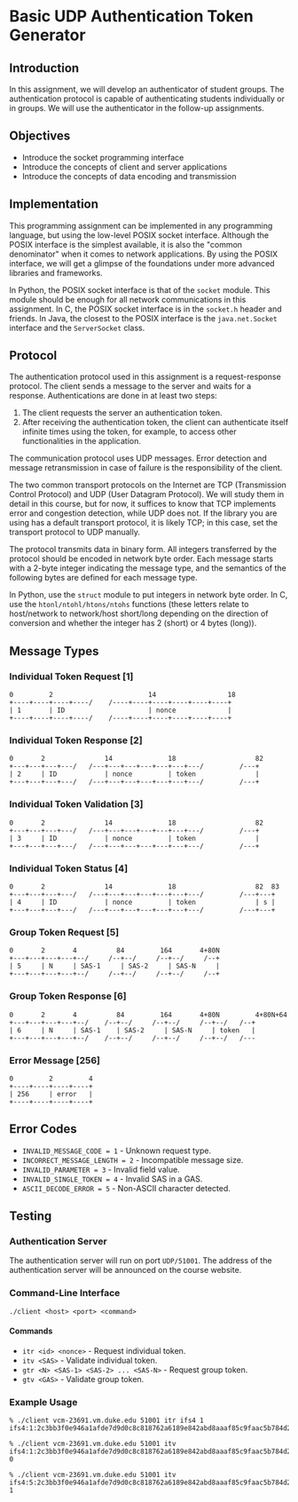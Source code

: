 # Basic UDP Authentication Token Generator

## Introduction
In this assignment, we will develop an authenticator of student groups. The authentication protocol is capable of authenticating students individually or in groups. We will use the authenticator in the follow-up assignments.

## Objectives
- Introduce the socket programming interface
- Introduce the concepts of client and server applications
- Introduce the concepts of data encoding and transmission

## Implementation
This programming assignment can be implemented in any programming language, but using the low-level POSIX socket interface. Although the POSIX interface is the simplest available, it is also the "common denominator" when it comes to network applications. By using the POSIX interface, we will get a glimpse of the foundations under more advanced libraries and frameworks.

In Python, the POSIX socket interface is that of the `socket` module. This module should be enough for all network communications in this assignment. In C, the POSIX socket interface is in the `socket.h` header and friends. In Java, the closest to the POSIX interface is the `java.net.Socket` interface and the `ServerSocket` class.

## Protocol
The authentication protocol used in this assignment is a request-response protocol. The client sends a message to the server and waits for a response. Authentications are done in at least two steps:
1. The client requests the server an authentication token.
2. After receiving the authentication token, the client can authenticate itself infinite times using the token, for example, to access other functionalities in the application.

The communication protocol uses UDP messages. Error detection and message retransmission in case of failure is the responsibility of the client.

The two common transport protocols on the Internet are TCP (Transmission Control Protocol) and UDP (User Datagram Protocol). We will study them in detail in this course, but for now, it suffices to know that TCP implements error and congestion detection, while UDP does not. If the library you are using has a default transport protocol, it is likely TCP; in this case, set the transport protocol to UDP manually.

The protocol transmits data in binary form. All integers transferred by the protocol should be encoded in network byte order. Each message starts with a 2-byte integer indicating the message type, and the semantics of the following bytes are defined for each message type.

In Python, use the `struct` module to put integers in network byte order. In C, use the `htonl/ntohl/htons/ntohs` functions (these letters relate to host/network to network/host short/long depending on the direction of conversion and whether the integer has 2 (short) or 4 bytes (long)).

## Message Types
### Individual Token Request [1]
```
0         2                        14                  18
+----+----+----+----/    /----+----+----+----+----+----+
| 1       | ID                     | nonce             |
+----+----+----+----/    /----+----+----+----+----+----+
```

### Individual Token Response [2]
```
0       2               14              18                    82
+---+---+---+---/   /---+---+---+---+---+---+---/         /---+
| 2     | ID            | nonce         | token               |
+---+---+---+---/   /---+---+---+---+---+---+---/         /---+
```

### Individual Token Validation [3]
```
0       2               14              18                    82
+---+---+---+---/   /---+---+---+---+---+---+---/         /---+
| 3     | ID            | nonce         | token               |
+---+---+---+---/   /---+---+---+---+---+---+---/         /---+
```

### Individual Token Status [4]
```
0       2               14              18                    82  83
+---+---+---+---/   /---+---+---+---+---+---+---/         /---+---+
| 4     | ID            | nonce         | token               | s |
+---+---+---+---/   /---+---+---+---+---+---+---/         /---+---+
```

### Group Token Request [5]
```
0       2       4          84         164       4+80N
+---+---+---+---+--/     /--+--/     /--+--/     /--+
| 5     | N     | SAS-1     | SAS-2     | SAS-N     |
+---+---+---+---+--/     /--+--/     /--+--/     /--+
```

### Group Token Response [6]
```
0       2       4          84         164       4+80N         4+80N+64
+---+---+---+---+--/    /--+--/     /--+--/     /--+--/   /--+
| 6     | N     | SAS-1    | SAS-2     | SAS-N     | token   |
+---+---+---+---+--/    /--+--/     /--+--/     /--+--/   /---
```

### Error Message [256]
```
0         2         4
+----+----+----+----+
| 256     | error   |
+----+----+----+----+
```

## Error Codes
- `INVALID_MESSAGE_CODE = 1` - Unknown request type.
- `INCORRECT_MESSAGE_LENGTH = 2` - Incompatible message size.
- `INVALID_PARAMETER = 3` - Invalid field value.
- `INVALID_SINGLE_TOKEN = 4` - Invalid SAS in a GAS.
- `ASCII_DECODE_ERROR = 5` - Non-ASCII character detected.

## Testing
### Authentication Server
The authentication server will run on port `UDP/51001`. The address of the authentication server will be announced on the course website.

### Command-Line Interface
```
./client <host> <port> <command>
```

#### Commands
- `itr <id> <nonce>` - Request individual token.
- `itv <SAS>` - Validate individual token.
- `gtr <N> <SAS-1> <SAS-2> ... <SAS-N>` - Request group token.
- `gtv <GAS>` - Validate group token.

### Example Usage
```
% ./client vcm-23691.vm.duke.edu 51001 itr ifs4 1
ifs4:1:2c3bb3f0e946a1afde7d9d0c8c818762a6189e842abd8aaaf85c9faac5b784d2

% ./client vcm-23691.vm.duke.edu 51001 itv ifs4:1:2c3bb3f0e946a1afde7d9d0c8c818762a6189e842abd8aaaf85c9faac5b784d2
0

% ./client vcm-23691.vm.duke.edu 51001 itv ifs4:5:2c3bb3f0e946a1afde7d9d0c8c818762a6189e842abd8aaaf85c9faac5b784d2
1
```
